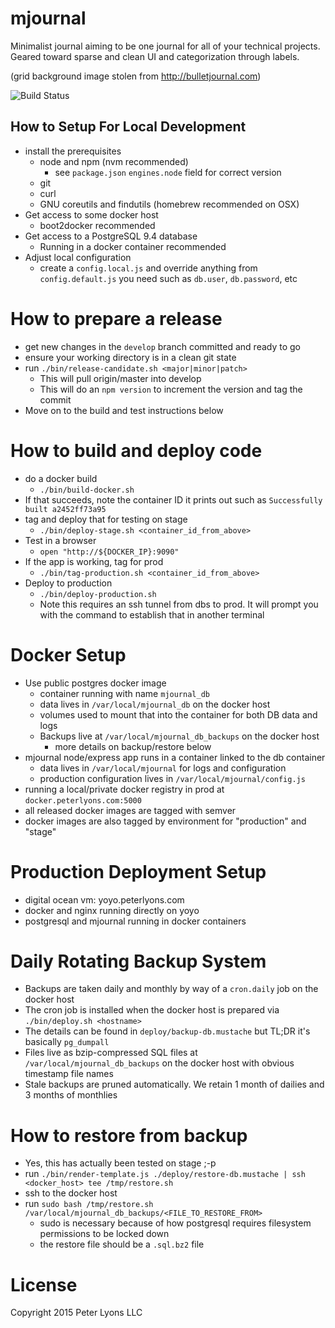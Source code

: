 # mjournal

Minimalist journal aiming to be one journal for all of your technical projects. Geared toward sparse and clean UI and categorization through labels.

(grid background image stolen from http://bulletjournal.com)

![Build Status](https://api.travis-ci.org/focusaurus/mjournal.svg)
## How to Setup For Local Development

- install the prerequisites
  - node and npm (nvm recommended)
    - see `package.json` `engines.node` field for correct version
  - git
  - curl
  - GNU coreutils and findutils (homebrew recommended on OSX)
- Get access to some docker host
  - boot2docker recommended
- Get access to a PostgreSQL 9.4 database
  - Running in a docker container recommended
- Adjust local configuration
  - create a `config.local.js` and override anything from `config.default.js` you need such as `db.user`, `db.password`, etc

# How to prepare a release

- get new changes in the `develop` branch committed and ready to go
- ensure your working directory is in a clean git state
- run `./bin/release-candidate.sh <major|minor|patch>`
  - This will pull origin/master into develop
  - This will do an `npm version` to increment the version and tag the commit
- Move on to the build and test instructions below

# How to build and deploy code

- do a docker build
  - `./bin/build-docker.sh`
- If that succeeds, note the container ID it prints out such as `Successfully built a2452ff73a95`
- tag and deploy that for testing on stage
  - `./bin/deploy-stage.sh <container_id_from_above>`
- Test in a browser
  - `open "http://${DOCKER_IP}:9090"`
- If the app is working, tag for prod
  - `./bin/tag-production.sh <container_id_from_above>`
- Deploy to production
  - `./bin/deploy-production.sh`
  - Note this requires an ssh tunnel from dbs to prod. It will prompt you with the command to establish that in another terminal

# Docker Setup

- Use public postgres docker image
  - container running with name `mjournal_db`
  - data lives in `/var/local/mjournal_db` on the docker host
  - volumes used to mount that into the container for both DB data and logs
  - Backups live at `/var/local/mjournal_db_backups` on the docker host
    - more details on backup/restore below
- mjournal node/express app runs in a container linked to the db container
  - data lives in `/var/local/mjournal` for logs and configuration
  - production configuration lives in `/var/local/mjournal/config.js`
- running a local/private docker registry in prod at `docker.peterlyons.com:5000`
- all released docker images are tagged with semver
- docker images are also tagged by environment for "production" and "stage"

# Production Deployment Setup

- digital ocean vm: yoyo.peterlyons.com
- docker and nginx running directly on yoyo
- postgresql and mjournal running in docker containers

# Daily Rotating Backup System

- Backups are taken daily and monthly by way of a `cron.daily` job on the docker host
- The cron job is installed when the docker host is prepared via `./bin/deploy.sh <hostname>`
- The details can be found in `deploy/backup-db.mustache` but TL;DR it's basically `pg_dumpall`
- Files live as bzip-compressed SQL files at `/var/local/mjournal_db_backups` on the docker host with obvious timestamp file names
- Stale backups are pruned automatically. We retain 1 month of dailies and 3 months of monthlies

# How to restore from backup

- Yes, this has actually been tested on stage ;-p
- run `./bin/render-template.js ./deploy/restore-db.mustache | ssh <docker_host> tee /tmp/restore.sh`
- ssh to the docker host
- run `sudo bash /tmp/restore.sh /var/local/mjournal_db_backups/<FILE_TO_RESTORE_FROM>`
  - sudo is necessary because of how postgresql requires filesystem permissions to be locked down
  - the restore file should be a `.sql.bz2` file

# License

Copyright 2015 Peter Lyons LLC
